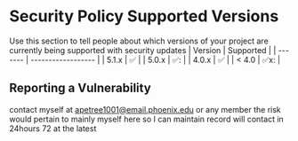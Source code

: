 # Security Policy Supported Versions
Use this section to tell people about
which versions of your project are
currently being supported with security 
updates
| Version | Supported          |
| ------- | ------------------ |
| 5.1.x   | :white_check_mark: |
| 5.0.x   | ✅:                |
| 4.0.x   | :white_check_mark: |
| < 4.0   | ✅x:                |

## Reporting a Vulnerability

contact myself at <apetree1001@email.phoenix.edu>
or any member the risk would  pertain to mainly myself here
so I can maintain record will contact in 
24hours 72 at the latest 
